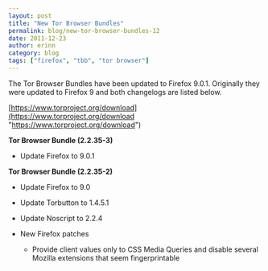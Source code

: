 ```yaml
---
layout: post
title: "New Tor Browser Bundles"
permalink: blog/new-tor-browser-bundles-12
date: 2011-12-23
author: erinn
category: blog
tags: ["firefox", "tbb", "tor browser"]
---
```


The Tor Browser Bundles have been updated to Firefox 9.0.1. Originally they were updated to Firefox 9 and both changelogs are listed below.

[https://www.torproject.org/download](https://www.torproject.org/download "https://www.torproject.org/download")

**Tor Browser Bundle (2.2.35-3)**

- Update Firefox to 9.0.1

**Tor Browser Bundle (2.2.35-2)**

- Update Firefox to 9.0
- Update Torbutton to 1.4.5.1
- Update Noscript to 2.2.4
- New Firefox patches

  - Provide client values only to CSS Media Queries and disable several Mozilla extensions that seem fingerprintable

